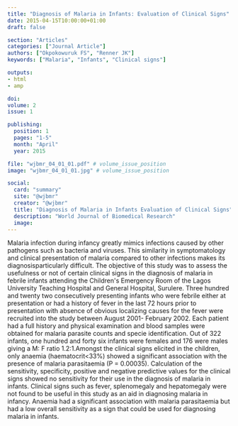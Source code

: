 ```yaml
---
title: "Diagnosis of Malaria in Infants: Evaluation of Clinical Signs"
date: 2015-04-15T10:00:00+01:00
draft: false

section: "Articles"
categories: ["Journal Article"]
authors: ["Okpokowuruk FS", "Renner JK"]
keywords: ["Malaria", "Infants", "Clinical signs"]

outputs: 
- html
- amp

doi:
volume: 2
issue: 1

publishing:
  position: 1
  pages: "1-5"
  month: "April"
  year: 2015

file: "wjbmr_04_01_01.pdf" # volume_issue_position
image: "wjbmr_04_01_01.jpg" # volume_issue_position

social:
  card: "summary"
  site: "@wjbmr"
  creator: "@wjbmr"
  title: "Diagnosis of Malaria in Infants Evaluation of Clinical Signs"
  description: "World Journal of Biomedical Research"
  image:
---
```

Malaria infection during infancy greatly mimics infections caused by other pathogens such as bacteria and viruses. This similarity in symptomatology and clinical presentation of malaria compared to other infections makes its diagnosisparticularly difficult. The objective of this study was to assess the usefulness or not of certain clinical signs in the diagnosis of malaria in febrile infants attending the Children's Emergency Room of the Lagos University Teaching Hospital and General Hospital, Surulere. Three hundred and twenty two consecutively presenting infants who were febrile either at presentation or had a history of fever in the last 72 hours prior to presentation with absence of obvious localizing causes for the fever were recruited into the study between August 2001- February 2002. Each patient had a full history and physical examination and blood samples were obtained for malaria parasite counts and specie identification. Out of 322 infants, one hundred and forty six infants were females and 176 were males giving a M: F ratio 1.2:1.Amongst the clinical signs elicited in the children, only anaemia (haematocrit<33%) showed a significant association with the presence of malaria parasitaemia (P = 0.00035). Calculation of the sensitivity, specificity, positive and negative predictive values for the clinical signs showed no sensitivity for their use in the diagnosis of malaria in infants. Clinical signs such as fever, splenomegaly and hepatomegaly were not found to be useful in this study as an aid in diagnosing malaria in infancy. Anaemia had a significant association with malaria parasitaemia but had a low overall sensitivity as a sign that could be used for diagnosing malaria in infants.
